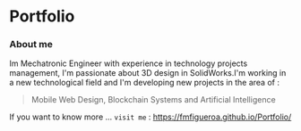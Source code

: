 # Portfolio

### About me
Im Mechatronic Engineer with experience in technology projects management, I'm passionate about 3D design in SolidWorks.I'm working in a new technological field and I'm developing new projects in the area of :

> Mobile Web Design,
> Blockchain Systems and
> Artificial Intelligence

If you want to know more ... `visit me` : <https://fmfigueroa.github.io/Portfolio/>